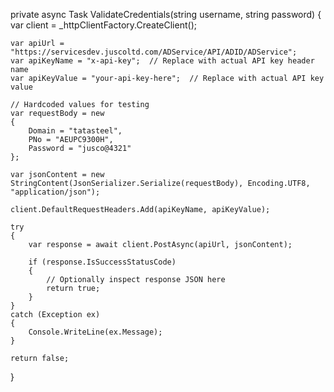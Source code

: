 private async Task<bool> ValidateCredentials(string username, string password)
{
    var client = _httpClientFactory.CreateClient();

    var apiUrl = "https://servicesdev.juscoltd.com/ADService/API/ADID/ADService";
    var apiKeyName = "x-api-key";  // Replace with actual API key header name
    var apiKeyValue = "your-api-key-here";  // Replace with actual API key value

    // Hardcoded values for testing
    var requestBody = new
    {
        Domain = "tatasteel",
        PNo = "AEUPC9300H",
        Password = "jusco@4321"
    };

    var jsonContent = new StringContent(JsonSerializer.Serialize(requestBody), Encoding.UTF8, "application/json");

    client.DefaultRequestHeaders.Add(apiKeyName, apiKeyValue);

    try
    {
        var response = await client.PostAsync(apiUrl, jsonContent);

        if (response.IsSuccessStatusCode)
        {
            // Optionally inspect response JSON here
            return true;
        }
    }
    catch (Exception ex)
    {
        Console.WriteLine(ex.Message);
    }

    return false;
}
